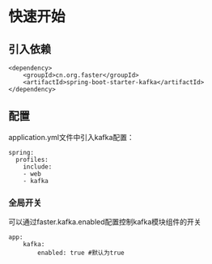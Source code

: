 # 快速开始

## 引入依赖

```
<dependency>
    <groupId>cn.org.faster</groupId>
    <artifactId>spring-boot-starter-kafka</artifactId>
</dependency>
```

## 配置

application.yml文件中引入kafka配置：

```
spring:
  profiles:
    include:
    - web
    - kafka
```


### 全局开关

可以通过faster.kafka.enabled配置控制kafka模块组件的开关

```
app:
    kafka:
        enabled: true #默认为true
```
